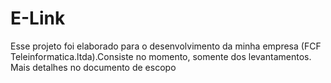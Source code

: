 # E-Link
Esse projeto foi elaborado para o desenvolvimento da minha empresa (FCF Teleinformatica.ltda).Consiste no momento, somente dos levantamentos. Mais detalhes no documento de escopo
